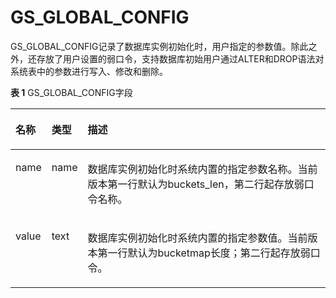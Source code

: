 # GS\_GLOBAL\_CONFIG

GS\_GLOBAL\_CONFIG记录了数据库实例初始化时，用户指定的参数值。除此之外，还存放了用户设置的弱口令，支持数据库初始用户通过ALTER和DROP语法对系统表中的参数进行写入、修改和删除。

**表 1**  GS\_GLOBAL\_CONFIG字段

<a name="zh-cn_topic_0166116567_t749b1c370b1e4c81a41d5c7966458cb2"></a>
<table><thead align="left"><tr id="zh-cn_topic_0166116567_r3f04445cda964e2aa689b8050dc33b95"><th class="cellrowborder" valign="top" width="10.171017101710172%" id="mcps1.2.4.1.1"><p id="zh-cn_topic_0166116567_a9fa986027c4d4b52959cc20d3d659b64"><a name="zh-cn_topic_0166116567_a9fa986027c4d4b52959cc20d3d659b64"></a><a name="zh-cn_topic_0166116567_a9fa986027c4d4b52959cc20d3d659b64"></a>名称</p>
</th>
<th class="cellrowborder" valign="top" width="9.26092609260926%" id="mcps1.2.4.1.2"><p id="zh-cn_topic_0166116567_a66e3551d1ca3439996075c0c819cf4d5"><a name="zh-cn_topic_0166116567_a66e3551d1ca3439996075c0c819cf4d5"></a><a name="zh-cn_topic_0166116567_a66e3551d1ca3439996075c0c819cf4d5"></a>类型</p>
</th>
<th class="cellrowborder" valign="top" width="80.56805680568057%" id="mcps1.2.4.1.3"><p id="zh-cn_topic_0166116567_acb3888cb80e34b90838ca9997ad5ed3f"><a name="zh-cn_topic_0166116567_acb3888cb80e34b90838ca9997ad5ed3f"></a><a name="zh-cn_topic_0166116567_acb3888cb80e34b90838ca9997ad5ed3f"></a>描述</p>
</th>
</tr>
</thead>
<tbody><tr id="zh-cn_topic_0166116567_ra2e6f27710074b6898fcbe281ce85455"><td class="cellrowborder" valign="top" width="10.171017101710172%" headers="mcps1.2.4.1.1 "><p id="zh-cn_topic_0166116567_p1029934418416"><a name="zh-cn_topic_0166116567_p1029934418416"></a><a name="zh-cn_topic_0166116567_p1029934418416"></a>name</p>
</td>
<td class="cellrowborder" valign="top" width="9.26092609260926%" headers="mcps1.2.4.1.2 "><p id="zh-cn_topic_0166116567_p929616441417"><a name="zh-cn_topic_0166116567_p929616441417"></a><a name="zh-cn_topic_0166116567_p929616441417"></a>name</p>
</td>
<td class="cellrowborder" valign="top" width="80.56805680568057%" headers="mcps1.2.4.1.3 "><p id="zh-cn_topic_0166116567_p131161339171115"><a name="zh-cn_topic_0166116567_p131161339171115"></a><a name="zh-cn_topic_0166116567_p131161339171115"></a>数据库实例初始化时系统内置的指定参数名称。当前版本第一行默认为buckets_len，第二行起存放弱口令名称。</p>
</td>
</tr>
<tr id="zh-cn_topic_0166116567_rc36abac79c1b4efebbdf9c56c04326a9"><td class="cellrowborder" valign="top" width="10.171017101710172%" headers="mcps1.2.4.1.1 "><p id="zh-cn_topic_0166116567_p5287154419419"><a name="zh-cn_topic_0166116567_p5287154419419"></a><a name="zh-cn_topic_0166116567_p5287154419419"></a>value</p>
</td>
<td class="cellrowborder" valign="top" width="9.26092609260926%" headers="mcps1.2.4.1.2 "><p id="zh-cn_topic_0166116567_p192806441143"><a name="zh-cn_topic_0166116567_p192806441143"></a><a name="zh-cn_topic_0166116567_p192806441143"></a>text</p>
</td>
<td class="cellrowborder" valign="top" width="80.56805680568057%" headers="mcps1.2.4.1.3 "><p id="p1157111314127"><a name="p1157111314127"></a><a name="p1157111314127"></a>数据库实例初始化时系统内置的指定参数值。当前版本第一行默认为bucketmap长度；第二行起存放弱口令。</p>
</td>
</tr>
</tbody>
</table>


